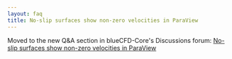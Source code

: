 ```yaml
---
layout: faq
title: No-slip surfaces show non-zero velocities in ParaView
---
```


Moved to the new Q&A section in blueCFD-Core's Discussions forum:
[No-slip surfaces show non-zero velocities in ParaView](https://github.com/blueCFD/Core/discussions/203)
